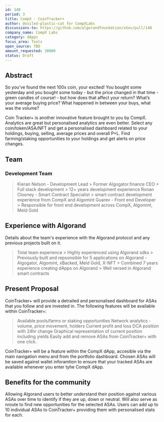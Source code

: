 ```yaml
---
id: 148
period: 3
title: CompX - CoinTracker+
author: @xxiled-plastic-cat for CompXLabs
discussions-to: https://github.com/algorandfoundation/xGov/pull/148
company_name: CompX Labs
category: dApps
focus_area: Tools
open_source: TBD
amount_requested: 30000
status: Draft
---
```


## Abstract

So you’ve found the next 100x coin, your excited! You bought some yesterday and you bought some today - but the price changed in that time - green candles of course! - but how does that affect your return? What’s your average buying price? What happened in between your buys, what was the volume?

Coin Tracker+ is another innovative feature brought to you by CompX. Analytics are great but personalised analytics are even better. Select any coin/token/ASA/NFT and get a personalised dashboard related to your holdings, buying, selling, average prices and overall P+L. Find farming/staking opportunities to your holdings and get alerts on price changes.

## Team

### Development Team

> Kieran Nelson - Development Lead
    > Former Algogator.finance CEO
    > Full stack development
    > 12+ years development experience
> Ronan Clooney - Smart Contract Specialist
    > smart contract development experience from CompX and Algomint
> Guarev - Front end Developer
    > Responsible for front end development across CompX, Algomint, Meld Gold

## Experience with Algorand

Details about the team's experience with the Algorand protocol and any previous projects built on it.
> Total team experience
    > Highly experienced using Algorand sdks
    > Previously buitl and repsonsible for 5 applications on Algorand - Algogator, Algomint, xBacked, Meld Gold, X-NFT
    > Combined 7 years experience creating dApps on Algorand
    > Well versed in Algorand smart contracts

## Present Proposal

CoinTracker+ will provide a detrailed and personalised dashboard for ASAs that you follow and are invested in. The following features will be available within CoinTracker+:
> Available pools/farms or staking opportunities
> Network analytics - volume, price movement, holders
> Current profit and loss
> DCA position with 24hr change
> Graphical representation of current position including yields
> Easily add and remove ASAs from CoinTracker+ with one click.

CoinTracker+ will be a feature within the CompX dApp, accesible via the main navigation menu and from the portfolio dashboard. Chosen ASAs will be saved against wallet inforamtion to ensure that your tracked ASAs are available whenever you enter tyhe CompX dApp.

## Benefits for the community

Allowing Algorand users to better understand their position against various ASAs over time to identify if they are up, down or neutral. Will also serve as nroute to find new opportunities for the selected ASAs. Users can add up to 10 individual ASAs to CoinTracker+ providing them with personalised stats for each.
